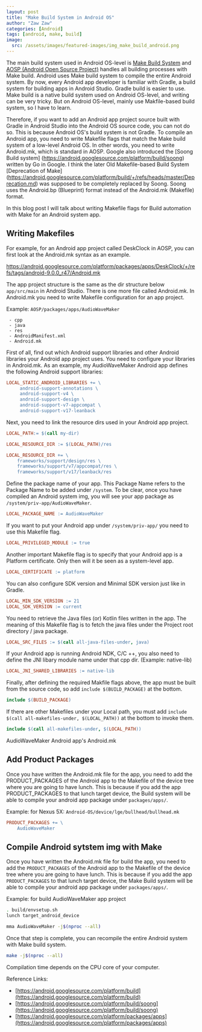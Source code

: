 ```yaml
---
layout: post
title: "Make Build System in Android OS"
author: "Zaw Zaw"
categories: [Android]
tags: [android, make, build]
image:
  src: /assets/images/featured-images/img_make_build_android.png
---
```


The main build system used in Android OS-level is [Make Build System](https://android.googlesource.com/platform/build) and [AOSP (Android Open Source Project)](https://android.googlesource.com) handles all building processes with Make build. Android uses Make build system to compile the entire Android system. By now, every Android app developer is familiar with Gradle, a build system for building apps in Android Studio. Gradle build is easier to use. Make build is a native build system used on Android OS-level, and writing can be very tricky. But on Android OS-level, mainly use Makfile-based build system, so I have to learn.

Therefore, if you want to add an Android app project source built with Gradle in Android Studio into the Android OS source code, you can not do so. This is because Android OS's build system is not Gradle. To compile an Android app, you need to write Makefile flags that match the Make build system of a low-level Android OS. In other words, you need to write Android.mk, which is standard in AOSP. Google also introduced the [Soong Build system] (https://android.googlesource.com/platform/build/soong) written by Go in Google. I think the later Old Makefile-based Build System [Deprecation of Make] (https://android.googlesource.com/platform/build/+/refs/heads/master/Deprecation.md) was supposed to be completely replaced by Soong. Soong uses the Android.bp (Blueprint) format instead of the Android.mk (Makefile) format.

In this blog post I will talk about writing Makefile flags for Build automation with Make for an Android system app.

## Writing Makefiles

For example, for an Android app project called DeskClock in AOSP, you can first look at the Android.mk syntax as an example.

https://android.googlesource.com/platform/packages/apps/DeskClock/+/refs/tags/android-9.0.0_r47/Android.mk

The app project structure is the same as the dir structure below `app/src/main` in Android Studio. There is one more file called Android.mk. In Android.mk you need to write Makefile configuration for an app project.

Example: `AOSP/packages/apps/AudioWaveMaker`

```
 - cpp
 - java
 - res
 - AndroidManifest.xml
 - Android.mk
```

First of all, find out which Android support libraries and other Android libraries your Android app project uses. You need to configure your libraries in Android.mk. As an example, my AudioWaveMaker Android app defines the following Android support libraries:

```mk
LOCAL_STATIC_ANDROID_LIBRARIES += \
     android-support-annotations \
     android-support-v4 \
     android-support-design \
     android-support-v7-appcompat \
     android-support-v17-leanback
```

Next, you need to link the resource dirs used in your Android app project.

```mk
LOCAL_PATH:= $(call my-dir)

LOCAL_RESOURCE_DIR := $(LOCAL_PATH)/res
```

```mk
LOCAL_RESOURCE_DIR += \
    frameworks/support/design/res \
    frameworks/support/v7/appcompat/res \
    frameworks/support/v17/leanback/res
```

Define the package name of your app. This Package Name refers to the Package Name to be added under `/system`. To be clear, once you have compiled an Android system img, you will see your app package as `/system/priv-app/AudioWaveMaker`.

```mk
LOCAL_PACKAGE_NAME := AudioWaveMaker
```

If you want to put your Android app under `/system/priv-app/` you need to use this Makefile flag.

```mk
LOCAL_PRIVILEGED_MODULE := true
```

Another important Makefile flag is to specify that your Android app is a Platform certificate. Only then will it be seen as a system-level app.

```mk
LOCAL_CERTIFICATE := platform
```

You can also configure SDK version and Minimal SDK version just like in Gradle.

```mk
LOCAL_MIN_SDK_VERSION := 21
LOCAL_SDK_VERSION := current
```

You need to retrieve the Java files (or) Kotlin files written in the app. The meaning of this Makefile flag is to fetch the java files under the Project root directory / java package.

```mk
LOCAL_SRC_FILES := $(call all-java-files-under, java)
```

If your Android app is running Android NDK, C/C ++, you also need to define the JNI libary module name under that cpp dir. (Example: native-lib)

```mk
LOCAL_JNI_SHARED_LIBRARIES := native-lib
```

Finally, after defining the required Makfile flags above, the app must be built from the source code, so add `include $(BUILD_PACKAGE)` at the bottom.

```mk
include $(BUILD_PACKAGE)
```

If there are other Makefiles under your Local path, you must add `include $(call all-makefiles-under, $(LOCAL_PATH))` at the bottom to invoke them.

```mk
include $(call all-makefiles-under, $(LOCAL_PATH))
```

AudioWaveMaker Android app's Android.mk

<script src="https://gist.github.com/zawzaww/5593df85c5d93392e2cb0345d7e3b329.js"></script>

## Add Product Packages

Once you have written the Android.mk file for the app, you need to add the PRODUCT_PACKAGES of the Android app to the Makefile of the device tree where you are going to have lunch. This is because if you add the app PRODUCT_PACKAGES to that lunch target device, the Build system will be able to compile your android app package under `packages/apps/`.

Example: for Nexus 5X: `Android-OS/device/lge/bullhead/bullhead.mk`

```mk
PRODUCT_PACKAGES += \
    AudioWaveMaker
```

## Compile Android sytstem img with Make

Once you have written the Android.mk file for build the app, you need to add the `PRODUCT_PACKAGES` of the Android app to the Makefile of the device tree where you are going to have lunch. This is because if you add the app `PRODUCT_PACKAGES` to that lunch target device, the Make Build system will be able to compile your android app package under `packages/apps/`.

Example: for build AudioWaveMaker app project

```sh
. build/envsetup.sh
lunch target_android_device
```

```sh
mma AudioWaveMaker -j$(nproc --all)
```

Once that step is complete, you can recompile the entire Android system with Make build system.

```sh
make -j$(nproc --all)
```

Compilation time depends on the CPU core of your computer.

Reference Links:
- [https://android.googlesource.com/platform/build](https://android.googlesource.com/platform/build)
- [https://android.googlesource.com/platform/build/soong](https://android.googlesource.com/platform/build/soong)
- [https://android.googlesource.com/platform/packages/apps](https://android.googlesource.com/platform/packages/apps)
